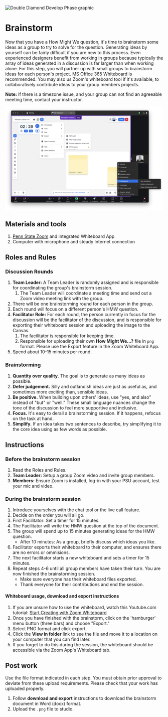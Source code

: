 ![Double Diamond Develop Phase graphic](/assets/dd-process-develop-1200px@2x.png)

# Brainstorm

Now that you have a How Might We question, it's time to brainstorm some ideas as a group to try to solve for the question. Generating ideas by yourself can be fairly difficult if you are new to this process. Even experienced designers benefit from working in groups because typically the array of ideas generated in a discussion is far larger than when working alone. For this step, you will partner up with small groups to brainstorm ideas for each person's project. MS Office 365 Whiteboard is recommended. You may also us Zoom's whiteboard tool if it's available, to collaboratively contribute ideas to your group members projects.

**Note:** If there is a timezone issue, and your group can not find an agreeable meeting time, contact your instructor.

![Example Zoom Whiteboard App](/assets/zoom-whiteboard-01.png)

## Materials and tools

1. [Penn State Zoom](https://psu.zoom.us/) and integrated Whiteboard App
2. Computer with microphone and steady Internet connection

## Roles and Rules

### Discussion Rounds

1. **Team Leader:** A Team Leader is randomly assigned and is responsible for coordinating the group's brainstorm session.
   1. The Team Leader will coordinate a meeting time and send out a Zoom video meeting link with the group.
2. There will be one brainstorming round for each person in the group.
3. Each round will focus on a different person's HMW question.
4. **Facilitator Role:** For each round, the person currently in focus for the discussion will be the facilitator of the discussion, and is responsible for exporting their whiteboard session and uploading the image to the Canvas.
   1. The facilitator is responsible for keeping time.
   2. Responsible for uploading their own **How Might We...?** file in `png` format. Please use the Export feature in the Zoom Whiteboard App.
5. Spend about 10-15 minutes per round.

### Brainstorming

1. **Quantity over quality.** The goal is to generate as many ideas as possible.
2. **Defer judgement.** Silly and outlandish ideas are just as useful as, and sometimes more exciting than, sensible ideas.
3. **Be positive.** When building upon others' ideas, use "yes, and also" instead of "but" or "well." These small language nuances change the tone of the discussion to feel more supportive and inclusive.
4. **Focus.** It's easy to derail a brainstorming session. If it happens, refocus on the task at hand.
5. **Simplify.** If an idea takes two sentences to describe, try simplifying it to the core idea using as few words as possible.

## Instructions

### Before the brainstorm session

1. Read the Roles and Rules.
2. **Team Leader:** Setup a group Zoom video and invite group members.
3. **Members:** Ensure Zoom is installed, log-in with your PSU account, test your mic and video.

### During the brainstorm session

1. Introduce yourselves with the chat tool or the live call feature.
2. Decide on the order you will all go.
3. First Facilitator: Set a timer for 15 minutes. 
4. The Facilitator will write the HMW question at the top of the document.
5. The group will spend up to 15 minutes generating ideas for the HMW question.
   * After 10 minutes: As a group, briefly discuss which ideas you like.
6. Facilitator exports their whiteboard to their computer, and ensures there are no errors or ommisions.
7. The next facilitator starts a new whiteboard and sets a timer for 15 minutes.
8. Repeat steps 4-6 until all group members have taken their turn. You are now finished the brainstorming session.
   * Make sure everyone has their whiteboard files exported.
   * Thank everyone for their contributions and end the session.
   
#### Whiteboard usage, download and export instructions

1. If you are unsure how to use the whiteboard, watch this Youtube.com tutorial: [Start Creating with Zoom Whiteboard](https://www.youtube.com/watch?v=idEfUlb4rRs)
2. Once you have finished with the brainstorm, click on the 'hamburger' menu button (three bars) and choose "Export."
3. Select PNG format and click export.
4. Click the **View in folder** link to see the file and move it to a location on your computer that you can find later.
5. If you forget to do this during the session, the whiteboard should be accessible via the Zoom App's Whiteboard tab.


## Post work
Use the file format indicated in each step. You must obtain prior approval to deviate from these upload requirements. Please check that your work has uploaded properly.

1. Follow **download and export** instructions to download the brainstorm document in Word (docx) format. 
2. Upload the `.png` file to studio.

